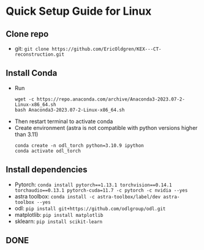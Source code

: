 # Quick Setup Guide for Linux

## Clone repo
- git: `git clone https://github.com/EricOldgren/KEX---CT-reconstruction.git`

## Install Conda
- Run
    ```
    wget -c https://repo.anaconda.com/archive/Anaconda3-2023.07-2-Linux-x86_64.sh
    bash Anaconda3-2023.07-2-Linux-x86_64.sh
    ```
- Then restart terminal to activate conda
- Create environment (astra is not compatible with python versions higher than 3.11)
    ```
    conda create -n odl_torch python=3.10.9 ipython
    conda activate odl_torch
    ```
## Install dependencies
- Pytorch:
    `conda install pytorch==1.13.1 torchvision==0.14.1 torchaudio==0.13.1 pytorch-cuda=11.7 -c pytorch -c nvidia --yes`
- astra toolbox: `conda install -c astra-toolbox/label/dev astra-toolbox --yes`
- odl: `pip install git+https://github.com/odlgroup/odl.git`
- matplotlib: `pip install matplotlib`
- sklearn: `pip install scikit-learn`
## DONE